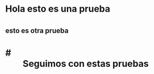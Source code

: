 # <h1> Hola esto es una prueba <h1/>
## esto es otra prueba
# # <header> Seguimos con estas pruebas <header/>
# <title> Seguimos con estas pruebas <title/>

![Image of watergardens]( https://s3.ap-southeast-2.amazonaws.com/thebalibible.com/uploads/images/venue/21a22a9690bed70a0d604306e805f2f3.jpg?v=1)

